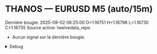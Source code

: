 # THANOS — EURUSD M5 (auto/15m)
Dernière bougie: 2025-09-02 08:25:00  O=1.16751  H=1.16798  L=1.16730  C=1.16735
Source active: twelvedata_repo

- Aucun signal sur la dernière bougie.

<details><summary>Debug</summary>

- TD_API_KEY manquant.

</details>